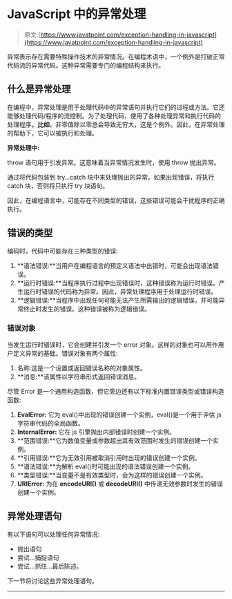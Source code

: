 # JavaScript 中的异常处理

> 原文:[https://www.javatpoint.com/exception-handling-in-javascript](https://www.javatpoint.com/exception-handling-in-javascript)

异常表示存在需要特殊操作技术的异常情况。在编程术语中，一个例外是打破正常代码流的异常代码。这种异常需要专门的编程结构来执行。

## 什么是异常处理

在编程中，异常处理是用于处理代码中的异常语句并执行它们的过程或方法。它还能够处理代码/程序的流控制。为了处理代码，使用了各种处理异常和执行代码的处理程序。**比如**，非零值除以零总会导致无穷大，这是个例外。因此，在异常处理的帮助下，它可以被执行和处理。

**异常处理中:**

throw 语句用于引发异常。这意味着当异常情况发生时，使用 throw 抛出异常。

通过将代码包装到 try…catch 块中来处理抛出的异常。如果出现错误，将执行 catch 块，否则将只执行 try 块语句。

因此，在编程语言中，可能存在不同类型的错误，这些错误可能会干扰程序的正确执行。

## 错误的类型

编码时，代码中可能存在三种类型的错误:

1.  **语法错误:**当用户在编程语言的预定义语法中出错时，可能会出现语法错误。
2.  **运行时错误:**当程序执行过程中出现错误时，这种错误称为运行时错误。产生运行时错误的代码称为异常。因此，异常处理程序用于处理运行时错误。
3.  **逻辑错误:**当程序中出现任何可能无法产生所需输出的逻辑错误，并可能异常终止时发生的错误。这种错误被称为逻辑错误。

### 错误对象

当发生运行时错误时，它会创建并引发一个 error 对象。这样的对象也可以用作用户定义异常的基础。错误对象有两个属性:

1.  名称:这是一个设置或返回错误名称的对象属性。
2.  **消息:**该属性以字符串形式返回错误消息。

尽管 Error 是一个通用构造函数，但它旁边还有以下标准内置错误类型或错误构造函数:

1.  **EvalError:** 它为 eval()中出现的错误创建一个实例，eval()是一个用于评估 js 字符串代码的全局函数。
2.  **InternalError:** 它在 js 引擎抛出内部错误时创建一个实例。
3.  **范围错误:**它为数值变量或参数超出其有效范围时发生的错误创建一个实例。
4.  **引用错误:**它为无效引用被取消引用时出现的错误创建一个实例。
5.  **语法错误:**为解析 eval()时可能出现的语法错误创建一个实例。
6.  **类型错误:**当变量不是有效类型时，会为这样的错误创建一个实例。
7.  **URIError:** 为在 **encodeURI()** 或 **decodeURI()** 中传递无效参数时发生的错误创建一个实例。

## 异常处理语句

有以下语句可以处理任何异常情况:

*   抛出语句
*   尝试…捕捉语句
*   尝试…抓住…最后陈述。

下一节将讨论这些异常处理语句。

* * *